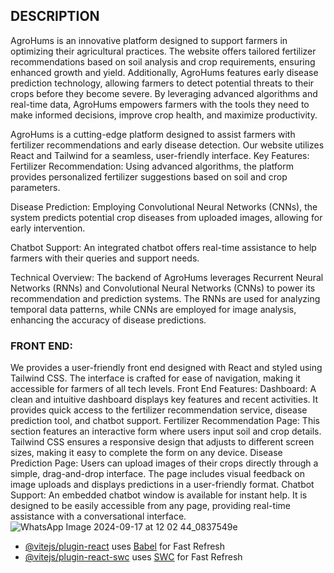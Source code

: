 ## DESCRIPTION ##
AgroHums is an innovative platform designed to support farmers in optimizing their agricultural practices. The website offers tailored fertilizer recommendations based on soil analysis and crop requirements, ensuring enhanced growth and yield. Additionally, AgroHums features early disease prediction technology, allowing farmers to detect potential threats to their crops before they become severe. By leveraging advanced algorithms and real-time data, AgroHums empowers farmers with the tools they need to make informed decisions, improve crop health, and maximize productivity.

AgroHums is a cutting-edge platform designed to assist farmers with fertilizer recommendations and early disease detection. Our website utilizes React and Tailwind for a seamless, user-friendly interface.
Key Features:
Fertilizer Recommendation: Using advanced algorithms, the platform provides personalized fertilizer suggestions based on soil and crop parameters.

Disease Prediction: Employing Convolutional Neural Networks (CNNs), the system predicts potential crop diseases from uploaded images, allowing for early intervention.

Chatbot Support: An integrated chatbot offers real-time assistance to help farmers with their queries and support needs.

Technical Overview:
The backend of AgroHums leverages Recurrent Neural Networks (RNNs) and Convolutional Neural Networks (CNNs) to power its recommendation and prediction systems. The RNNs are used for analyzing temporal data patterns, while CNNs are employed for image analysis, enhancing the accuracy of disease predictions.

### FRONT END:
We provides a user-friendly front end designed with React and styled using Tailwind CSS. The interface is crafted for ease of navigation, making it accessible for farmers of all tech levels.
Front End Features:
Dashboard: A clean and intuitive dashboard displays key features and recent activities. It provides quick access to the fertilizer recommendation service, disease prediction tool, and chatbot support.
Fertilizer Recommendation Page: This section features an interactive form where users input soil and crop details. Tailwind CSS ensures a responsive design that adjusts to different screen sizes, making it easy to complete the form on any device.
Disease Prediction Page: Users can upload images of their crops directly through a simple, drag-and-drop interface. The page includes visual feedback on image uploads and displays predictions in a user-friendly format.
Chatbot Support: An embedded chatbot window is available for instant help. It is designed to be easily accessible from any page, providing real-time assistance with a conversational interface.
![WhatsApp Image 2024-09-17 at 12 02 44_0837549e](https://github.com/user-attachments/assets/24eabd94-b97f-4893-b9da-c48f6a324441)


- [@vitejs/plugin-react](https://github.com/vitejs/vite-plugin-react/blob/main/packages/plugin-react/README.md) uses [Babel](https://babeljs.io/) for Fast Refresh
- [@vitejs/plugin-react-swc](https://github.com/vitejs/vite-plugin-react-swc) uses [SWC](https://swc.rs/) for Fast Refresh
